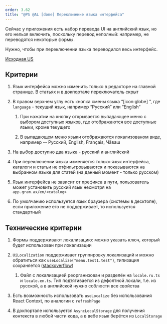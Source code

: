 ```yaml
---
order: 3.62
title: "@PS @AL [done] Переключение языка интерфейса"
---
```


Сейчас у приложения есть набор перевода UI на английский язык, но его нельзя включить, поскольку перевод неполный: например, не переводятся некоторые формы.

Нужно, чтобы при переключении языка переводился весь интерфейс.

[Исходная US](./../../../backlog/uluchshenie-mekhanizma-lokalizaci)

## Критерии

1. Язык интерфейса можно изменить только в редакторе на главной странице. В статьях и в докпортале переключатель скрыт

2. В правом верхнем углу есть кнопка смены языка “[icon:globe] <language>”, где `language` - текущий язык, например “Русский” или “English“

   1. При нажатии на кнопку открывается выпадающее меню с выбором доступных языков, где отображаются все доступные языки, кроме текущего

   2. В выпадающем меню языки отображаются локализованом виде, например -- Русский, English, Français, Чӑваш

3. На выбор доступно два языка - русский и английский

4. При переключении языка изменяется только язык интерфейса, каталоги и статьи не отфильтровываются и показываются на выбранном языке для статей (на данный момент - только русском)

5. Язык интерфейса не зависит от префикса в пути, пользователь может установить русский язык несмотря на `app.gram.ax/en/<catalog>`

6. По умолчанию используется язык браузера (системы в десктопе), если приложение его не поддерживает, то используется стандартный

## Технические критерии

1. Формы поддерживают локализацию: можно указать ключ, который будет использован при локализации

2. `UiLocalization` поддерживает группировку локализаций и можно обратиться как `useLocalize("menu.test1.test")`, типизация сохраняется ([stackoverflow](https://stackoverflow.com/questions/47057649/typescript-string-dot-notation-of-nested-object))

   1. Файл с локализацией реорганизован и разделён на `locale.ru.ts` и `locale.en.ts`. Тип подтягивается из дефолтной локали, т.е. из русской, а в английской нужно соблюсти все свойства

3. Есть возможность использовать `useLocalize` без использования React Context, по аналогии с `refreshPage`

4. В докпортале используется `AsyncLocalStorage` для получения контекста в любой части кода, а в вебе язык берётся из `LocalStorage`